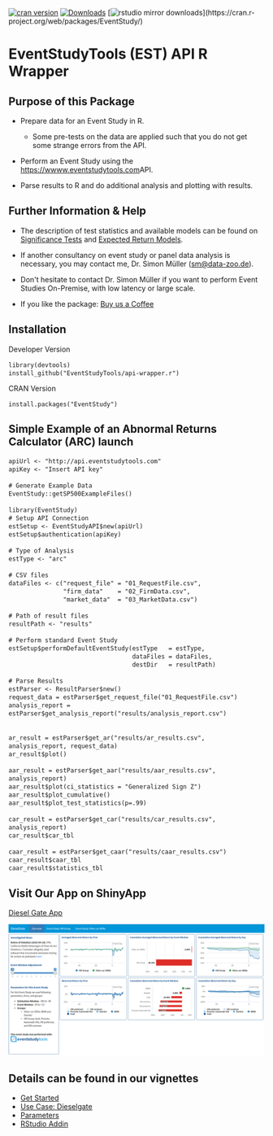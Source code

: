 [![cran version](http://www.r-pkg.org/badges/version/EventStudy)](https://cran.r-project.org/package=EventStudy) [![Downloads](http://cranlogs.r-pkg.org/badges/grand-total/EventStudy)](https://cran.r-project.org/package=EventStudy) [![rstudio mirror downloads](http://cranlogs.r-pkg.org/badges/EventStudy?)](https://cran.r-project.org/web/packages/EventStudy/)

# EventStudyTools (EST) API R Wrapper

## Purpose of this Package

-   Prepare data for an Event Study in R.

    -   Some pre-tests on the data are applied such that you do not get some strange errors from the API.

-   Perform an Event Study using the <https://wwww.eventstudytools.com>API.

-   Parse results to R and do additional analysis and plotting with results.

## Further Information & Help

-   The description of test statistics and available models can be found on [Significance Tests](https://www.eventstudytools.com/significance-tests) and [Expected Return Models](https://www.eventstudytools.com/expected-return-models).

-   If another consultancy on event study or panel data analysis is necessary, you may contact me, Dr. Simon Müller (sm@data-zoo.de).

-   Don't hesitate to contact Dr. Simon Müller if you want to perform Event Studies On-Premise, with low latency or large scale.

-   If you like the package: [Buy us a Coffee](https://www.buymeacoffee.com/wZB75JA1Q)

## Installation

Developer Version

    library(devtools)
    install_github("EventStudyTools/api-wrapper.r")

CRAN Version

    install.packages("EventStudy")

## Simple Example of an Abnormal Returns Calculator (ARC) launch

    apiUrl <- "http://api.eventstudytools.com"
    apiKey <- "Insert API key"

    # Generate Example Data
    EventStudy::getSP500ExampleFiles()

    library(EventStudy)
    # Setup API Connection
    estSetup <- EventStudyAPI$new(apiUrl)
    estSetup$authentication(apiKey)

    # Type of Analysis
    estType <- "arc"

    # CSV files
    dataFiles <- c("request_file" = "01_RequestFile.csv", 
                   "firm_data"    = "02_FirmData.csv", 
                   "market_data"  = "03_MarketData.csv")

    # Path of result files
    resultPath <- "results"

    # Perform standard Event Study
    estSetup$performDefaultEventStudy(estType   = estType,
                                      dataFiles = dataFiles, 
                                      destDir   = resultPath)
                            
    # Parse Results                        
    estParser <- ResultParser$new()
    request_data = estParser$get_request_file("01_RequestFile.csv")
    analysis_report = estParser$get_analysis_report("results/analysis_report.csv")


    ar_result = estParser$get_ar("results/ar_results.csv", analysis_report, request_data)
    ar_result$plot()

    aar_result = estParser$get_aar("results/aar_results.csv", analysis_report)
    aar_result$plot(ci_statistics = "Generalized Sign Z")
    aar_result$plot_cumulative()
    aar_result$plot_test_statistics(p=.99)

    car_result = estParser$get_car("results/car_results.csv", analysis_report)
    car_result$car_tbl

    caar_result = estParser$get_caar("results/caar_results.csv")
    caar_result$caar_tbl
    caar_result$statistics_tbl

## Visit Our App on ShinyApp

[Diesel Gate App](https://muon-stat.shinyapps.io/dieselgate/)

![](vignettes/DieselGate.png "Diesel Gate App")

## Details can be found in our vignettes

-   [Get Started](https://cran.rstudio.com/web/packages/EventStudy/vignettes/introduction_eventstudy.html)
-   [Use Case: Dieselgate](https://cran.rstudio.com/web/packages/EventStudy/vignettes/howto_eventstudy.html)
-   [Parameters](https://cran.rstudio.com/web/packages/EventStudy/vignettes/parameters_eventstudy.html)
-   [RStudio Addin](https://cran.rstudio.com/web/packages/EventStudy/vignettes/addin_eventstudy.html)
